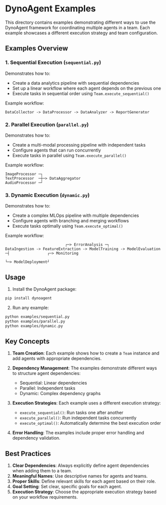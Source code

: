 # DynoAgent Examples

This directory contains examples demonstrating different ways to use the DynoAgent framework for coordinating multiple agents in a team. Each example showcases a different execution strategy and team configuration.

## Examples Overview

### 1. Sequential Execution (`sequential.py`)
Demonstrates how to:
- Create a data analytics pipeline with sequential dependencies
- Set up a linear workflow where each agent depends on the previous one
- Execute tasks in sequential order using `Team.execute_sequential()`

Example workflow:
```
DataCollector -> DataProcessor -> DataAnalyzer -> ReportGenerator
```

### 2. Parallel Execution (`parallel.py`)
Demonstrates how to:
- Create a multi-modal processing pipeline with independent tasks
- Configure agents that can run concurrently
- Execute tasks in parallel using `Team.execute_parallel()`

Example workflow:
```
ImageProcessor ─┐
TextProcessor  ─┼─> DataAggregator
AudioProcessor ─┘
```

### 3. Dynamic Execution (`dynamic.py`)
Demonstrates how to:
- Create a complex MLOps pipeline with multiple dependencies
- Configure agents with branching and merging workflows
- Execute tasks optimally using `Team.execute_optimal()`

Example workflow:
```
                           ┌─> ErrorAnalysis ─┐
DataIngestion -> FeatureExtraction -> ModelTraining -> ModelEvaluation ─┤                 ┌─> Monitoring
                                                                        └─> ModelDeployment┘
```

## Usage

1. Install the DynoAgent package:
```bash
pip install dynoagent
```

2. Run any example:
```bash
python examples/sequential.py
python examples/parallel.py
python examples/dynamic.py
```

## Key Concepts

1. **Team Creation**: Each example shows how to create a `Team` instance and add agents with appropriate dependencies.

2. **Dependency Management**: The examples demonstrate different ways to structure agent dependencies:
   - Sequential: Linear dependencies
   - Parallel: Independent tasks
   - Dynamic: Complex dependency graphs

3. **Execution Strategies**: Each example uses a different execution strategy:
   - `execute_sequential()`: Run tasks one after another
   - `execute_parallel()`: Run independent tasks concurrently
   - `execute_optimal()`: Automatically determine the best execution order

4. **Error Handling**: The examples include proper error handling and dependency validation.

## Best Practices

1. **Clear Dependencies**: Always explicitly define agent dependencies when adding them to a team.
2. **Meaningful Names**: Use descriptive names for agents and teams.
3. **Proper Skills**: Define relevant skills for each agent based on their role.
4. **Goal Setting**: Set clear, specific goals for each agent.
5. **Execution Strategy**: Choose the appropriate execution strategy based on your workflow requirements. 